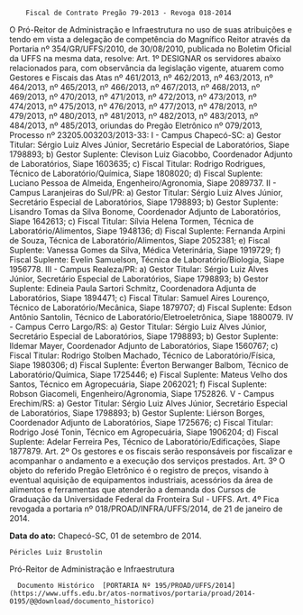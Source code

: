         Fiscal de Contrato Pregão 79-2013 - Revoga 018-2014  

O Pró-Reitor de Administração e Infraestrutura no uso de suas atribuições e tendo em vista a delegação de competência do Magnífico Reitor através da Portaria nº 354/GR/UFFS/2010, de 30/08/2010, publicada no Boletim Oficial da UFFS na mesma data, resolve: Art. 1º DESIGNAR os servidores abaixo relacionados para, com observância da legislação vigente, atuarem como Gestores e Fiscais das Atas nº 461/2013, nº 462/2013, nº 463/2013, nº 464/2013, nº 465/2013, nº 466/2013, nº 467/2013, nº 468/2013, nº 469/2013, nº 470/2013, nº 471/2013, nº 472/2013, nº 473/2013, nº 474/2013, nº 475/2013, nº 476/2013, nº 477/2013, nº 478/2013, nº 479/2013, nº 480/2013, nº 481/2013, nº 482/2013, nº 483/2013, nº 484/2013, nº 485/2013, oriundas do Pregão Eletrônico nº 079/2013, Processo nº 23205.003203/2013-33: I - Campus Chapecó-SC: a) Gestor Titular: Sérgio Luiz Alves Júnior, Secretário Especial de Laboratórios, Siape 1798893; b) Gestor Suplente: Clevison Luiz Giacobbo, Coordenador Adjunto de Laboratórios, Siape 1603635; c) Fiscal Titular: Rodrigo Rodrigues, Técnico de Laboratório/Química, Siape 1808020; d) Fiscal Suplente: Luciano Pessoa de Almeida, Engenheiro/Agronomia, Siape 2089737. II - Campus Laranjeiras do Sul/PR: a) Gestor Titular: Sérgio Luiz Alves Júnior, Secretário Especial de Laboratórios, Siape 1798893; b) Gestor Suplente: Lisandro Tomas da Silva Bonome, Coordenador Adjunto de Laboratórios, Siape 1642613; c) Fiscal Titular: Sílvia Helena Tormen, Técnica de Laboratório/Alimentos, Siape 1948136; d) Fiscal Suplente: Fernanda Arpini de Souza, Técnica de Laboratório/Alimentos, Siape 2052381; e) Fiscal Suplente: Vanessa Gomes da Silva, Médica Veterinária, Siape 1919729; f) Fiscal Suplente: Evelin Samuelson, Técnica de Laboratório/Biologia, Siape 1956778. III - Campus Realeza/PR: a) Gestor Titular: Sérgio Luiz Alves Júnior, Secretário Especial de Laboratórios, Siape 1798893; b) Gestor Suplente: Edineia Paula Sartori Schmitz, Coordenadora Adjunta de Laboratórios, Siape 1894471; c) Fiscal Titular: Samuel Aires Lourenço, Técnico de Laboratório/Mecânica, Siape 1879707; d) Fiscal Suplente: Edson Antônio Santolin, Técnico de Laboratório/Eletroeletrônica, Siape 1880079. IV - Campus Cerro Largo/RS: a) Gestor Titular: Sérgio Luiz Alves Júnior, Secretário Especial de Laboratórios, Siape 1798893; b) Gestor Suplente: Ildemar Mayer, Coordenador Adjunto de Laboratórios, Siape 1560767; c) Fiscal Titular: Rodrigo Stolben Machado, Técnico de Laboratório/Física, Siape 1980306; d) Fiscal Suplente: Éverton Berwanger Balbom, Técnico de Laboratório/Química, Siape 1725446; e) Fiscal Suplente: Mateus Velho dos Santos, Técnico em Agropecuária, Siape 2062021; f) Fiscal Suplente: Robson Giacomeli, Engenheiro/Agronomia, Siape 1752826. V - Campus Erechim/RS: a) Gestor Titular: Sérgio Luiz Alves Júnior, Secretário Especial de Laboratórios, Siape 1798893; b) Gestor Suplente: Liérson Borges, Coordenador Adjunto de Laboratórios, Siape 1725676; c) Fiscal Titular: Rodrigo José Tonin, Técnico em Agropecuária, Siape 1906204; d) Fiscal Suplente: Adelar Ferreira Pes, Técnico de Laboratório/Edificações, Siape 1877879. Art. 2º Os gestores e os fiscais serão responsáveis por fiscalizar e acompanhar o andamento e a execução dos serviços prestados. Art. 3º O objeto do referido Pregão Eletrônico é o registro de preços, visando à eventual aquisição de equipamentos industriais, acessórios da área de alimentos e ferramentas que atenderão a demanda dos Cursos de Graduação da Universidade Federal da Fronteira Sul - UFFS. Art. 4º Fica revogada a portaria nº 018/PROAD/INFRA/UFFS/2014, de 21 de janeiro de 2014.

   **Data do ato:** Chapecó-SC, 01 de setembro de 2014.   
 

    Péricles Luiz Brustolin   
 Pró-Reitor de Administração e Infraestrutura 

      Documento Histórico  [PORTARIA Nº 195/PROAD/UFFS/2014](https://www.uffs.edu.br/atos-normativos/portaria/proad/2014-0195/@@download/documento_historico)     
      
